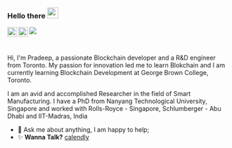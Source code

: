 ### Hello there <img src="https://media.giphy.com/media/hvRJCLFzcasrR4ia7z/giphy.gif" width="25px">
<a href="https://twitter.com/PradeepNTU">
  <img align="left" alt="Pradeep Kumar | Twitter" width="22px" src="https://raw.githubusercontent.com/peterthehan/peterthehan/master/assets/twitter.svg" />
</a>
<a href="https://www.linkedin.com/in/pradeepkprakasam/">
  <img align="left" alt="Pradeep's LinkedIN" width="22px" src="https://raw.githubusercontent.com/peterthehan/peterthehan/master/assets/linkedin.svg" />
</a>


![](https://visitor-badge.glitch.me/badge?page_id=pradeepp88.pradeepp88)

<br />

Hi, I'm Pradeep, a passionate Blockchain developer and a R&D engineer from Toronto. My passion for innovation led me to learn Blokchain and I am currently learning Blockchain Development at George Brown College, Toronto. 

I am an avid and accomplished Researcher in the field of Smart Manufacturing. I have a PhD from Nanyang Technological University, Singapore and worked with Rolls-Royce - Singapore, Schlumberger - Abu Dhabi and IIT-Madras, India
  
- 💬 Ask me about anything, I am happy to help;
- ✨ **Wanna Talk?** [calendly](https://calendly.com/pradeepkprakasam)
